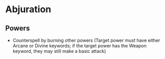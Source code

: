 # Abjuration

## Powers
- Counterspell by burning other powers (Target power must have either Arcane or Divine keywords; if the target power has the Weapon keyword, they may still make a basic attack)